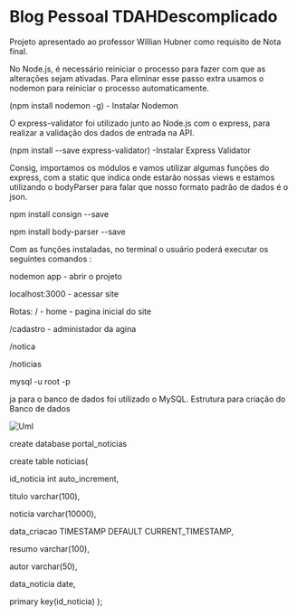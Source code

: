 # Blog Pessoal TDAHDescomplicado
Projeto apresentado ao professor Willian Hubner como requisito de Nota final.



No Node.js, é necessário reiniciar o processo para fazer com que as alterações sejam ativadas. 
Para eliminar esse passo extra usamos  o nodemon para reiniciar o processo automaticamente.

(npm install nodemon -g) - Instalar Nodemon 

O express-validator foi utilizado junto ao Node.js com o express, para realizar a validação dos dados de entrada na API.

(npm install --save express-validator) -Instalar Express Validator

Consig, importamos os módulos e vamos utilizar algumas funções do express, com a static que indica onde estarão nossas views e estamos utilizando o bodyParser para falar que nosso formato padrão de dados é o json.

npm install consign --save

npm install body-parser --save

Com as funções instaladas, no terminal o usuário poderá executar os seguintes comandos :


nodemon app - abrir o projeto

localhost:3000 - acessar site

Rotas: 
/ - home - pagina inicial do site

/cadastro - administador da agina

/notica 

/noticias

mysql -u root -p



ja para o banco de dados foi utilizado o MySQL.
Estrutura para criação do Banco de dados 


![Uml](https://user-images.githubusercontent.com/102121949/175663873-f9250196-78bb-4ef6-91a0-832f7bfe8c6c.png)

create database portal_noticias

create table noticias(

id_noticia int auto_increment,

titulo varchar(100),

noticia varchar(10000),

data_criacao TIMESTAMP DEFAULT CURRENT_TIMESTAMP,

resumo varchar(100),

autor varchar(50),

data_noticia date,

primary key(id_noticia)
);
